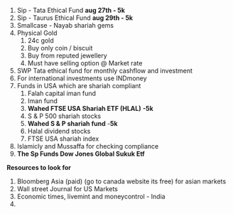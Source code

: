 1. Sip - Tata Ethical Fund **aug 27th - 5k**
2. Sip - Taurus Ethical Fund **aug 29th - 5k**
3. Smallcase - Nayab shariah gems 
4. Physical Gold
   1. 24c gold
   2. Buy only coin / biscuit
   3. Buy from reputed jewellery
   4. Must have selling option @ Market rate
5. SWP Tata ethical fund for monthly cashflow and investment 
6. For international investments use INDmoney 
8. Funds in USA which are shariah compliant
   1. Falah capital iman fund
   2. Iman fund
   3. **Wahed FTSE USA Shariah ETF (HLAL)** **-5k**
   4. S & P 500 shariah stocks
   5. **Wahed S & P shariah fund** -**5k**
   6. Halal dividend stocks
   7. FTSE USA shariah index
9. Islamicly and Mussaffa for checking compliance
10. **The Sp Funds Dow Jones Global Sukuk Etf**

**Resources to look for** 

1. Bloomberg Asia (paid) (go to canada website its free) for asian markets
2. Wall street Journal for US Markets
3. Economic times, livemint and moneycontrol - India
4. 
